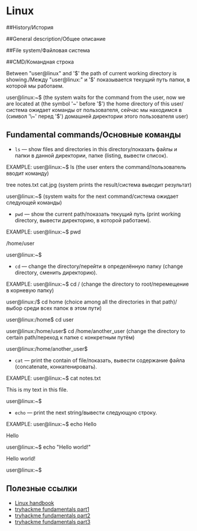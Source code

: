 # Linux

##History/История


##General description/Общее описание


##File system/Файловая система


##CMD/Командная строка

Between "user@linux" and '$' the path of current working directory is showing./Между "user@linux:" и '$' показывается текущий путь папки, в которой мы работаем.

user@linux:\~$ (the system waits for the command from the user, now we are located at (the symbol '\~' before '$') the home directory of this user/система ожидает команды от пользователя, сейчас мы находимся  в (символ '\~' перед '$') домашней директории этого пользователя user)

## Fundamental commands/Основные команды

- `ls` — show files and directories in this directory/показать файлы и папки в данной директории, папке (listing, вывести список).

EXAMPLE:
user@linux:\~$ ls (the user enters the command/пользователь вводит команду)

tree notes.txt cat.jpg (system prints the result/система выводит результат)

user@linux:\~$ (system waits for the next command/система ожидает следующей команды)

- `pwd` — show the current path/показать текущий путь (print working directory, вывести директорию, в которой работаем).

EXAMPLE:
user@linux:\~$ pwd

/home/user

user@linux:\~$

- `cd` — change the directory/перейти в определённую папку (change directory, сменить директорию).

EXAMPLE:
user@linux:\~$ cd / (change the directory to root/перемещение в корневую папку)

user@linux:/$ cd home (choice among all the directories in that path)/выбор среди всех папок в этом пути)

user@linux:/home$ cd user

user@linux:/home/user$ cd /home/another_user (change the directory to certain path/переход к папке с конкретным путём)

user@linux:/home/another_user$

- `cat` — print the contain of file/показать, вывести содержание файла (concatenate, конкатенировать).

EXAMPLE:
user@linux:\~$ cat notes.txt

This is my text in this file.

user@linux:\~$

- `echo` — print the next string/вывести следующую строку.

EXAMPLE:
user@linux:\~$ echo Hello

Hello

user@linux:\~$ echo "Hello world!"

Hello world!

user@linux:\~$

## Полезные ссылки
- [Linux handbook](https://linuxhandbook.com/)
- [tryhackme fundamentals part1](https://tryhackme.com/room/linuxfundamentalspart1)
- [tryhackme fundamentals part2](https://tryhackme.com/room/linuxfundamentalspart2)
- [tryhackme fundamentals part3](https://tryhackme.com/room/linuxfundamentalspart3)